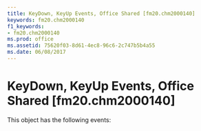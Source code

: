 ```yaml
---
title: KeyDown, KeyUp Events, Office Shared [fm20.chm2000140]
keywords: fm20.chm2000140
f1_keywords:
- fm20.chm2000140
ms.prod: office
ms.assetid: 75620f03-8d61-4ec8-96c6-2c747b5b4a55
ms.date: 06/08/2017
---
```



# KeyDown, KeyUp Events, Office Shared [fm20.chm2000140]
This object has the following events:

